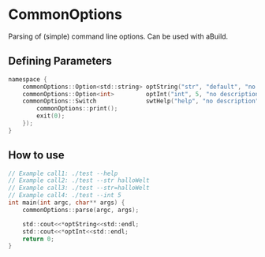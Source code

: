 # CommonOptions

Parsing of (simple) command line options. Can be used with aBuild.

## Defining Parameters
```c
namespace {
	commonOptions::Option<std::string> optString("str", "default", "no description");
	commonOptions::Option<int>         optInt("int", 5, "no description");
	commonOptions::Switch              swtHelp("help", "no description", [](){
		commonOptions::print();
		exit(0);
	});
}
```

## How to use
```c
// Example call1: ./test --help
// Example call2: ./test --str halloWelt
// Example call3: ./test --str=halloWelt
// Example call4: ./test --int 5
int main(int argc, char** args) {
	commonOptions::parse(argc, args);

	std::cout<<*optString<<std::endl;
	std::cout<<*optInt<<std::endl;
	return 0;
}
```
